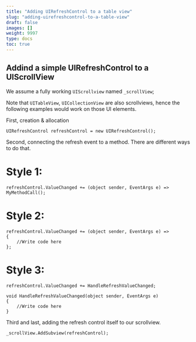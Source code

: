 ```yaml
---
title: "Adding UIRefreshControl to a table view"
slug: "adding-uirefreshcontrol-to-a-table-view"
draft: false
images: []
weight: 9997
type: docs
toc: true
---
```


## Addind a simple UIRefreshControl to a UIScrollView
We assume a fully working `UIScrollview` named `_scrollView`;

Note that `UITableView`, `UICollectionView` are also scrollviews, hence the following examples would work on those UI elements.

First, creation & allocation

    UIRefreshControl refreshControl = new UIRefreshControl();

Second, connecting the refresh event to a method. There are different ways to do that.

<h1>Style 1:</h1>

    refreshControl.ValueChanged += (object sender, EventArgs e) => MyMethodCall();

<h1>Style 2:</h1>

    refreshControl.ValueChanged += (object sender, EventArgs e) =>
    {
        //Write code here
    };

<h1>Style 3:</h1>
      
    refreshControl.ValueChanged += HandleRefreshValueChanged;

    void HandleRefreshValueChanged(object sender, EventArgs e)
    {
        //Write code here
    }

Third and last, adding the refresh control itself to our scrollview.

    _scrollView.AddSubview(refreshControl);


